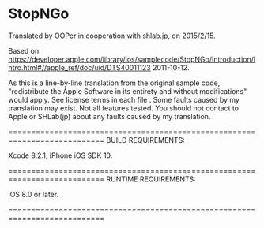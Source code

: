 # StopNGo

Translated by OOPer in cooperation with shlab.jp, on 2015/2/15.

Based on
<https://developer.apple.com/library/ios/samplecode/StopNGo/Introduction/Intro.html#//apple_ref/doc/uid/DTS40011123>
2011-10-12.

As this is a line-by-line translation from the original sample code, "redistribute the Apple Software in its entirety and without modifications" would apply. See license terms in each file .
Some faults caused by my translation may exist. Not all features tested.
You should not contact to Apple or SHLab(jp) about any faults caused by my translation.

===========================================================================
BUILD REQUIREMENTS:

Xcode 8.2.1; iPhone iOS SDK 10.

===========================================================================
RUNTIME REQUIREMENTS:

iOS 8.0 or later.

===========================================================================
